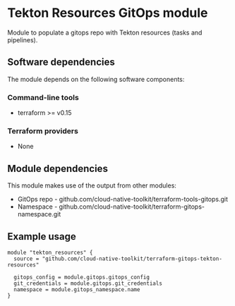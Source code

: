 # Tekton Resources GitOps module

Module to populate a gitops repo with Tekton resources (tasks and pipelines).

## Software dependencies

The module depends on the following software components:

### Command-line tools

- terraform >= v0.15

### Terraform providers

- None

## Module dependencies

This module makes use of the output from other modules:

- GitOps repo - github.com/cloud-native-toolkit/terraform-tools-gitops.git
- Namespace - github.com/cloud-native-toolkit/terraform-gitops-namespace.git

## Example usage

```hcl-terraform
module "tekton_resources" {
  source = "github.com/cloud-native-toolkit/terraform-gitops-tekton-resources"

  gitops_config = module.gitops.gitops_config
  git_credentials = module.gitops.git_credentials
  namespace = module.gitops_namespace.name
}
```

